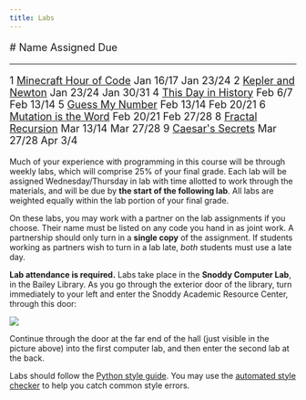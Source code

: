 ```yaml
---
title: Labs
---
```


<font size="+1">

\#    Name                                                                          Assigned     Due
----- --------------------------------------------------                            ----------   ---
1     [Minecraft Hour of Code](labs/minecraft.html)                                 Jan 16/17    Jan 23/24
2     [Kepler and Newton](labs/kepler-newton.html)                                  Jan 23/24    Jan 30/31
4     [This Day in History](labs/dow.html)                                          Feb 6/7      Feb 13/14
5     [Guess My Number](labs/guess.html)                                            Feb 13/14    Feb 20/21
6     [Mutation is the Word](labs/doublets.html)                                    Feb 20/21    Feb 27/28
8     [Fractal Recursion](labs/fractal.html)                                        Mar 13/14    Mar 27/28
9     [Caesar's Secrets](labs/caesar.html)                                          Mar 27/28    Apr 3/4

<!-- 3     [Diagnosing Heart Disease](labs/heart-disease.html)                           Sep 5/6      Sep 12/13 -->
<!-- 7     [Line Editor](labs/line-editor.html)                                          Oct 3/4      Oct 17/18 -->
<!-- 9     [Sentiment Analysis](labs/sentiment.html)                                     Oct 24/25    Oct 31/Nov 1 -->
<!-- 10    [Water Jugs](labs/waterjug.html)                                              Oct 31/Nov 1 Nov 7/8 -->
<!-- 12    [On Stuckness and debugging](labs/debugging.html)                             Nov 14/15    Nov 20* -->
<!-- 13    [Civic Data Hacking]                                                          Nov 28/29    Dec 3 -->

<!-- [Civic Data Hacking]: https://mybinder.org/v2/gh/mgoadric/CS1-civic-hacking/master?filepath=Lab%2013%20-%20Civic%20Hacking.ipynb -->

</font>

  <!-- P2    [Project 2](http://mgoadric.github.io/csci150/projects/project2.html) start   Mar 7/8 -->
  <!-- 11    [Graphics and Animation](labs/processing.html)                                Apr 11/12 -->
  <!-- 13    Final project workshop (optional)                                             Apr 25/26 -->

 <!-- \* <i>Technically this lab is due before you leave for Thanksgiving; but the -->
 <!-- intention is that you should be able to finish it during the 3-hour lab -->
 <!-- period on Nov 14/15.</i> -->

Much of your experience with programming in this course will be
through weekly labs, which will comprise 25% of your final grade. Each
lab will be assigned Wednesday/Thursday in lab with time allotted to
work through the materials, and will be due by **the start of the
following lab**. All labs are weighted equally within the lab portion
of your final grade.

On these labs, you may work with a partner on the lab assignments if
you choose. Their name must be listed on any code you hand in as joint
work.  A partnership should only turn in a <b>single copy</b> of the
assignment.  If students working as partners wish to turn in a lab
late, *both* students must use a late day.

**Lab attendance is required.** Labs take place in the **Snoddy Computer
Lab**, in the Bailey Library. As you go through the exterior door of the
library, turn immediately to your left and enter the Snoddy Academic
Resource Center, through this door:

![](https://www.hendrix.edu/uploadedImages/Bailey_Library/Snoddy.jpg)

Continue through the door at the far end of the hall (just visible in
the picture above) into the first computer lab, and then enter the
second lab at the back.

Labs should follow
the
[Python style guide](http://mgoadric.github.io/csci150/python_style_guide.html).
You may use
the
[automated style checker](http://mgoadric.github.io/csci150/python_style_guide.html) to
help you catch common style errors.
